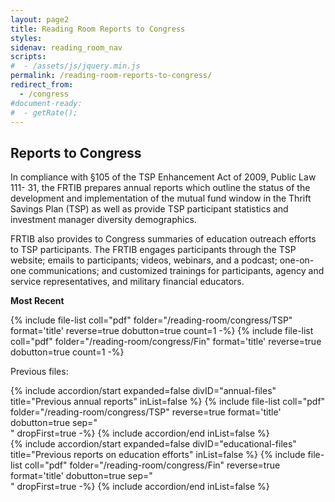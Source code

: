 ```yaml
---
layout: page2
title: Reading Room Reports to Congress
styles:
sidenav: reading_room_nav
scripts:
#  - /assets/js/jquery.min.js
permalink: /reading-room-reports-to-congress/
redirect_from:
  - /congress
#document-ready:
#  - getRate();
---
```


## Reports to Congress

In compliance with §105 of the TSP Enhancement Act of 2009, Public Law 111- 31, the FRTIB prepares annual reports which outline the status of the development and implementation of the mutual fund window in the Thrift Savings Plan (TSP) as well as provide TSP participant statistics and investment manager diversity demographics.

FRTIB also provides to Congress summaries of education outreach efforts to TSP participants.  The FRTIB engages participants through the TSP website; emails to participants; videos, webinars, and a podcast; one-on-one communications; and customized trainings for participants, agency and service representatives, and military financial educators.


**Most Recent**

{% include file-list coll="pdf" folder="/reading-room/congress/TSP" format='title' reverse=true dobutton=true count=1 -%}
{% include file-list coll="pdf" folder="/reading-room/congress/Fin" format='title' reverse=true dobutton=true count=1 -%}


Previous files:

<div class="usa-accordion">
{% include accordion/start expanded=false divID="annual-files" title="Previous annual reports" inList=false %}
{% include file-list coll="pdf" folder="/reading-room/congress/TSP" reverse=true format='title' dobutton=true sep="<br>" dropFirst=true -%}
{% include accordion/end  inList=false %}
</div>

<div class="usa-accordion">
{% include accordion/start expanded=false divID="educational-files" title="Previous reports on education efforts" inList=false %}
{% include file-list coll="pdf" folder="/reading-room/congress/Fin" reverse=true format='title' dobutton=true sep="<br>" dropFirst=true -%}
{% include accordion/end  inList=false %}
</div>

<!-- CONTENT END -->
